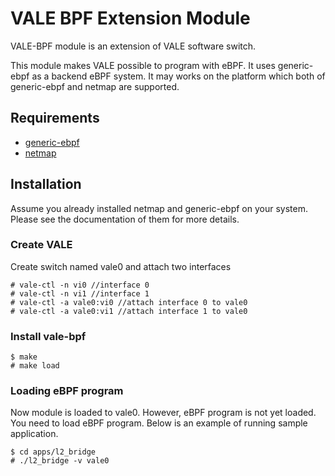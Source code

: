 # VALE BPF Extension Module
VALE-BPF module is an extension of VALE software switch.

This module makes VALE possible to program with eBPF. It uses generic-ebpf as
a backend eBPF system. It may works on the platform which both of generic-ebpf and
netmap are supported.

## Requirements
- [generic-ebpf](https://github.com/YutaroHayakawa/generic-ebpf.git)
- [netmap](https://github.com/luigirizzo/netmap.git)

## Installation

Assume you already installed netmap and generic-ebpf on your system.
Please see the documentation of them for more details.

### Create VALE

Create switch named vale0 and attach two interfaces

```
# vale-ctl -n vi0 //interface 0
# vale-ctl -n vi1 //interface 1
# vale-ctl -a vale0:vi0 //attach interface 0 to vale0
# vale-ctl -a vale0:vi1 //attach interface 1 to vale0
```

### Install vale-bpf

```
$ make
# make load
```

### Loading eBPF program
Now module is loaded to vale0. However, eBPF program is not yet loaded.
You need to load eBPF program. Below is an example of running sample application.

```
$ cd apps/l2_bridge
# ./l2_bridge -v vale0
```
